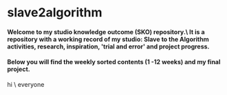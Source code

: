 # slave2algorithm

#### Welcome to my studio knowledge outcome (SKO) repository.\ It is a repository with a working record of my studio: Slave to the Algorithm activities, research, inspiration, 'trial and error' and project progress.
#### Below you will find the weekly sorted contents (1 -12 weeks) and my final project.

hi \ 
everyone
